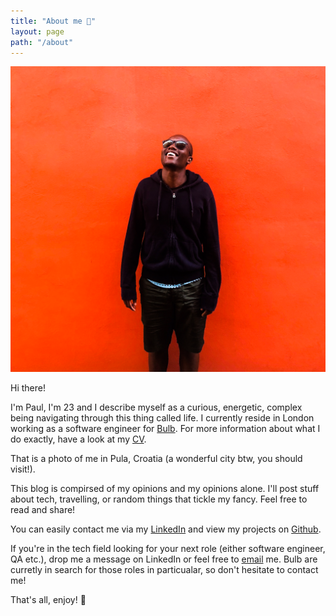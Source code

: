 ```yaml
---
title: "About me 🧤"
layout: page
path: "/about"
---
```


![😁](./1.jpg)

Hi there!

I'm Paul, I'm 23 and I describe myself as a curious, energetic, complex being navigating through this thing called life. I currently reside in London working as a software engineer for [Bulb](https://www.bulb.co.uk). For more information about what I do exactly, have a look at my [CV](./paulwawerucv.pdf).

That is a photo of me in Pula, Croatia (a wonderful city btw, you should visit!).

This blog is compirsed of my opinions and my opinions alone. I'll post stuff about tech, travelling, or random things that tickle my fancy. Feel free to read and share!

You can easily contact me via my [LinkedIn](https://www.linkedin.com/in/paul-waweru-35652594/) and view my projects on [Github](https://github.com/paulmbw).

If you're in the tech field looking for your next role (either software engineer, QA etc.), drop me a message on LinkedIn or feel free to [email](mailto:paul.waweru58@gmail.com) me. Bulb are curretly in search for those roles in particualar, so don't hesitate to contact me!

That's all, enjoy! 👻